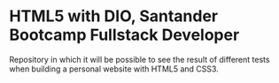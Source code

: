# HTML5 with DIO, Santander Bootcamp Fullstack Developer
Repository in which it will be possible to see the result of different tests when building a personal website with HTML5 and CSS3.
